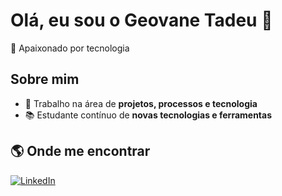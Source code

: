 # Olá, eu sou o Geovane Tadeu 👋  

🚀 Apaixonado por tecnologia  

## Sobre mim  
- 💼 Trabalho na área de **projetos, processos e tecnologia**  
- 📚 Estudante contínuo de **novas tecnologias e ferramentas**  

## 🌎 Onde me encontrar  
[![LinkedIn](https://img.shields.io/badge/LinkedIn-Geovane%20Tadeu-0A66C2?style=for-the-badge&logo=linkedin&logoColor=white)](https://www.linkedin.com/in/geovanetadeu/)  
